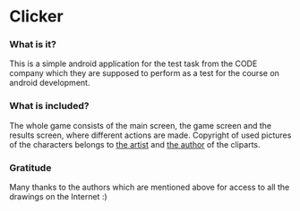# Clicker
### What is it?
This is a simple android application for the test task from the CODE company which they are supposed to perform as a test for the course on android development.
### What is included?
The whole game consists of the main screen, the game screen and the results screen, where different actions are made. Copyright of used pictures of the characters belongs to [the artist](https://www.behance.net/egor_fruit) and [the author](https://www.behance.net/oleglega) of the cliparts.
### Gratitude
Many thanks to the authors which are mentioned above for access to all the drawings on the Internet :)
